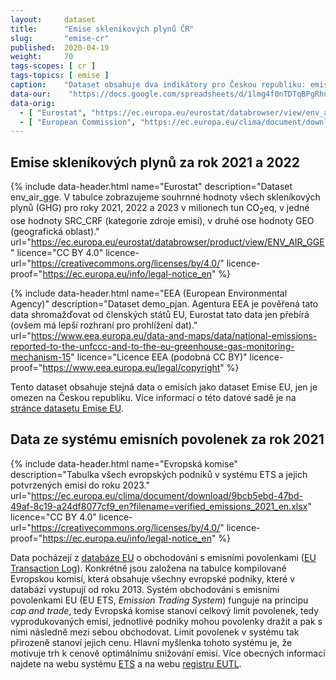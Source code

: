```yaml
---
layout:     dataset
title:      "Emise skleníkových plynů ČR"
slug:       "emise-cr"
published:  2020-04-19
weight:     70
tags-scopes: [ cr ]
tags-topics: [ emise ]
caption:    "Dataset obsahuje dva indikátory pro Českou republiku: emise skleníkových plynů (CO<sub>2</sub>, N<sub>2</sub>O, CH<sub>4</sub>, HFC, PFC, SF<sub>6</sub>, NF<sub>3</sub> a přepočet na CO<sub>2</sub>eq) za rok 2022 a data ze systému emisních povolenek za rok 2022."
data-our:    "https://docs.google.com/spreadsheets/d/1lmg4f0nTDTqBPgRhuoLDS7wnjv7ZyYAJKN6tkgg1H2s/edit?usp=sharing"
data-orig:
  - [ "Eurostat", "https://ec.europa.eu/eurostat/databrowser/view/env_air_gge/default/table?lang=en" ]
  - [ "European Commission", "https://ec.europa.eu/clima/document/download/9bcb5ebd-47bd-49af-8c19-a24df8077cf9_en?filename=verified_emissions_2021_en.xlsx" ]
---
```


## Emise skleníkových plynů za rok 2021 a 2022

{% include data-header.html
    name="Eurostat"
    description="Dataset env_air_gge. V tabulce zobrazujeme souhrnné hodnoty všech skleníkových plynů (GHG) pro roky 2021, 2022 a 2023 v milionech tun CO<sub>2</sub>eq, v jedné ose hodnoty SRC_CRF (kategorie zdroje emisí), v druhé ose hodnoty GEO (geografická oblast)."
    url="https://ec.europa.eu/eurostat/databrowser/product/view/ENV_AIR_GGE"
    licence="CC BY 4.0"
    licence-url="https://creativecommons.org/licenses/by/4.0/"
    licence-proof="https://ec.europa.eu/info/legal-notice_en"
%}

{% include data-header.html
    name="EEA (European Environmental Agency)"
    description="Dataset demo_pjan. Agentura EEA je pověřená tato data shromažďovat od členských států EU, Eurostat tato data jen přebírá (ovšem má lepší rozhraní pro prohlížení dat)."
    url="https://www.eea.europa.eu/data-and-maps/data/national-emissions-reported-to-the-unfccc-and-to-the-eu-greenhouse-gas-monitoring-mechanism-15"
    licence="Licence EEA (podobná CC BY)"
    licence-proof="https://www.eea.europa.eu/legal/copyright"
%}

Tento dataset obsahuje stejná data o emisích jako dataset Emise EU, jen je omezen na Českou republiku. Více informací o této datové sadě je na [stránce datasetu Emise EU](emise-eu).

## Data ze systému emisních povolenek za rok 2021

{% include data-header.html
    name="Evropská komise"
    description="Tabulka všech evropských podniků v systému ETS a jejich potvrzených emisí do roku 2023."
    url="https://ec.europa.eu/clima/document/download/9bcb5ebd-47bd-49af-8c19-a24df8077cf9_en?filename=verified_emissions_2021_en.xlsx"
    licence="CC BY 4.0"
    licence-url="https://creativecommons.org/licenses/by/4.0/"
    licence-proof="https://ec.europa.eu/info/legal-notice_en"
%}

Data pocházejí z [databáze EU](https://climate.ec.europa.eu/eu-action/eu-emissions-trading-system-eu-ets/union-registry_en) o obchodování s emisními povolenkami ([EU Transaction Log](https://ec.europa.eu/clima/ets/oha.do?languageCode=en)). Konkrétně jsou založena na tabulce kompilované Evropskou komisí, která obsahuje všechny evropské podniky, které v databázi vystupují od roku 2013. Systém obchodování s emisními povolenkami EU (EU ETS, _Emission Trading System_) funguje na principu _cap and trade_, tedy Evropská komise stanoví celkový limit povolenek, tedy vyprodukovaných emisí, jednotlivé podniky mohou povolenky dražit a pak s nimi následně mezi sebou obchodovat. Limit povolenek v systému tak přirozeně stanoví jejich cenu. Hlavní myšlenka tohoto systému je, že motivuje trh k cenově optimálnímu snižování emisí. Více obecných informací najdete na webu systému [ETS](https://ec.europa.eu/clima/policies/ets_en) a na webu [registru EUTL](https://ec.europa.eu/clima/policies/ets/registry_en).
